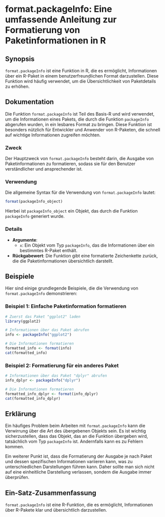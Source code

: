 <!--
Meta Description: # format.packageInfo: Eine umfassende Anleitung zur Formatierung von Paketinformationen in R ## Synopsis `format.packageInfo` ist eine Funktion in R, ...
Meta Keywords: die, packageinfo, format, informationen, ist
-->

# format.packageInfo: Eine umfassende Anleitung zur Formatierung von Paketinformationen in R

## Synopsis
`format.packageInfo` ist eine Funktion in R, die es ermöglicht, Informationen über ein R-Paket in einem benutzerfreundlichen Format darzustellen. Diese Funktion wird häufig verwendet, um die Übersichtlichkeit von Paketdetails zu erhöhen.

## Dokumentation
Die Funktion `format.packageInfo` ist Teil des Basis-R und wird verwendet, um die Informationen eines Pakets, die durch die Funktion `packageInfo` abgerufen wurden, in ein lesbares Format zu bringen. Diese Funktion ist besonders nützlich für Entwickler und Anwender von R-Paketen, die schnell auf wichtige Informationen zugreifen möchten.

### Zweck
Der Hauptzweck von `format.packageInfo` besteht darin, die Ausgabe von Paketinformationen zu formatieren, sodass sie für den Benutzer verständlicher und ansprechender ist.

### Verwendung
Die allgemeine Syntax für die Verwendung von `format.packageInfo` lautet:

```R
format(packageInfo_object)
```

Hierbei ist `packageInfo_object` ein Objekt, das durch die Funktion `packageInfo` generiert wurde.

### Details
- **Argumente**: 
  - `x`: Ein Objekt vom Typ `packageInfo`, das die Informationen über ein bestimmtes R-Paket enthält.
- **Rückgabewert**: Die Funktion gibt eine formatierte Zeichenkette zurück, die die Paketinformationen übersichtlich darstellt.

## Beispiele
Hier sind einige grundlegende Beispiele, die die Verwendung von `format.packageInfo` demonstrieren:

### Beispiel 1: Einfache Paketinformation formatieren
```R
# Zuerst das Paket "ggplot2" laden
library(ggplot2)

# Informationen über das Paket abrufen
info <- packageInfo("ggplot2")

# Die Informationen formatieren
formatted_info <- format(info)
cat(formatted_info)
```

### Beispiel 2: Formatierung für ein anderes Paket
```R
# Informationen über das Paket "dplyr" abrufen
info_dplyr <- packageInfo("dplyr")

# Die Informationen formatieren
formatted_info_dplyr <- format(info_dplyr)
cat(formatted_info_dplyr)
```

## Erklärung
Ein häufiges Problem beim Arbeiten mit `format.packageInfo` kann die Verwirrung über die Art des übergebenen Objekts sein. Es ist wichtig sicherzustellen, dass das Objekt, das an die Funktion übergeben wird, tatsächlich vom Typ `packageInfo` ist. Andernfalls kann es zu Fehlern kommen. 

Ein weiterer Punkt ist, dass die Formatierung der Ausgabe je nach Paket und dessen spezifischen Informationen variieren kann, was zu unterschiedlichen Darstellungen führen kann. Daher sollte man sich nicht auf eine einheitliche Darstellung verlassen, sondern die Ausgabe immer überprüfen.

## Ein-Satz-Zusammenfassung
`format.packageInfo` ist eine R-Funktion, die es ermöglicht, Informationen über R-Pakete klar und übersichtlich darzustellen.